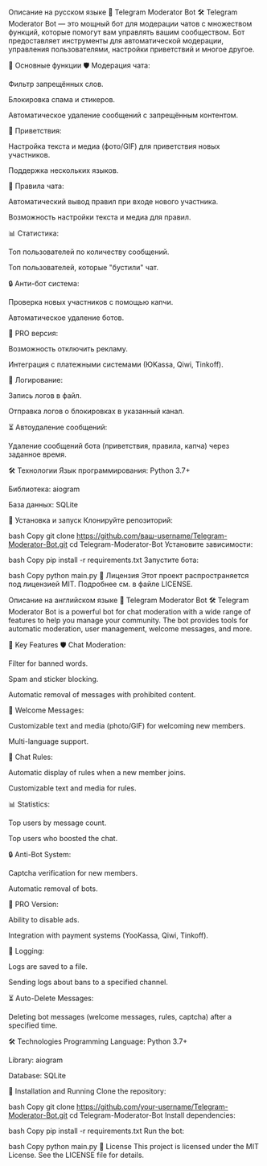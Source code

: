 Описание на русском языке
🤖 Telegram Moderator Bot 🛠️
Telegram Moderator Bot — это мощный бот для модерации чатов с множеством функций, которые помогут вам управлять вашим сообществом. Бот предоставляет инструменты для автоматической модерации, управления пользователями, настройки приветствий и многое другое.

🚀 Основные функции
🛡️ Модерация чата:

Фильтр запрещённых слов.

Блокировка спама и стикеров.

Автоматическое удаление сообщений с запрещённым контентом.

👋 Приветствия:

Настройка текста и медиа (фото/GIF) для приветствия новых участников.

Поддержка нескольких языков.

📜 Правила чата:

Автоматический вывод правил при входе нового участника.

Возможность настройки текста и медиа для правил.

📊 Статистика:

Топ пользователей по количеству сообщений.

Топ пользователей, которые "бустили" чат.

🔒 Анти-бот система:

Проверка новых участников с помощью капчи.

Автоматическое удаление ботов.

💎 PRO версия:

Возможность отключить рекламу.

Интеграция с платежными системами (ЮKassa, Qiwi, Tinkoff).

📝 Логирование:

Запись логов в файл.

Отправка логов о блокировках в указанный канал.

⏳ Автоудаление сообщений:

Удаление сообщений бота (приветствия, правила, капча) через заданное время.

🛠️ Технологии
Язык программирования: Python 3.7+

Библиотека: aiogram

База данных: SQLite

🚀 Установка и запуск
Клонируйте репозиторий:

bash
Copy
git clone https://github.com/ваш-username/Telegram-Moderator-Bot.git
cd Telegram-Moderator-Bot
Установите зависимости:

bash
Copy
pip install -r requirements.txt
Запустите бота:

bash
Copy
python main.py
📄 Лицензия
Этот проект распространяется под лицензией MIT. Подробнее см. в файле LICENSE.

Описание на английском языке
🤖 Telegram Moderator Bot 🛠️
Telegram Moderator Bot is a powerful bot for chat moderation with a wide range of features to help you manage your community. The bot provides tools for automatic moderation, user management, welcome messages, and more.

🚀 Key Features
🛡️ Chat Moderation:

Filter for banned words.

Spam and sticker blocking.

Automatic removal of messages with prohibited content.

👋 Welcome Messages:

Customizable text and media (photo/GIF) for welcoming new members.

Multi-language support.

📜 Chat Rules:

Automatic display of rules when a new member joins.

Customizable text and media for rules.

📊 Statistics:

Top users by message count.

Top users who boosted the chat.

🔒 Anti-Bot System:

Captcha verification for new members.

Automatic removal of bots.

💎 PRO Version:

Ability to disable ads.

Integration with payment systems (YooKassa, Qiwi, Tinkoff).

📝 Logging:

Logs are saved to a file.

Sending logs about bans to a specified channel.

⏳ Auto-Delete Messages:

Deleting bot messages (welcome messages, rules, captcha) after a specified time.

🛠️ Technologies
Programming Language: Python 3.7+

Library: aiogram

Database: SQLite

🚀 Installation and Running
Clone the repository:

bash
Copy
git clone https://github.com/your-username/Telegram-Moderator-Bot.git
cd Telegram-Moderator-Bot
Install dependencies:

bash
Copy
pip install -r requirements.txt
Run the bot:

bash
Copy
python main.py
📄 License
This project is licensed under the MIT License. See the LICENSE file for details.
 
 
